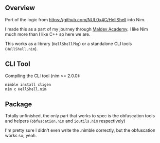 ## Overview
Port of the logic from https://github.com/NUL0x4C/HellShell into Nim.

I made this as a part of my journey through [Maldev Academy](https://maldevacademy.com/). I like Nim much more than I like C++ so here we are.

This works as a library (`HellShellPkg`) or a standalone CLI tools (`HellShell.nim`).

## CLI Tool
Compiling the CLI tool (nim >= 2.0.0):
```sh
nimble install cligen
nim c HellShell.nim
```

## Package
Totally unfinished, the only part that works to spec is the obfuscation tools and helpers (`obfuscation.nim` and `ioutils.nim` respectively)

I'm pretty sure I didn't even write the .nimble correctly, but the obfuscation works so, yeah.
